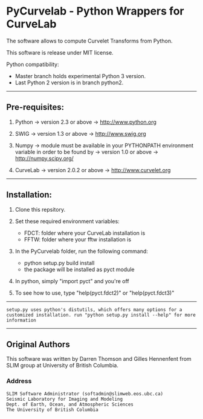 # PyCurvelab - Python Wrappers for CurveLab

The software allows to compute Curvelet Transforms from Python.

This software is release under MIT license.

Python compatibility:

- Master branch holds experimental Python 3 version.
- Last Python 2 version is in branch python2.
 
***

## Pre-requisites:

1. Python
	-> version 2.3 or above
	-> http://www.python.org

2. SWIG
	-> version 1.3 or above
	-> http://www.swig.org

3. Numpy
	-> module must be available in your PYTHONPATH environment variable in order to be found by 
	-> version 1.0 or above
	-> http://numpy.scipy.org/

4. CurveLab
	-> version 2.0.2 or above
	-> http://www.curvelet.org

***

## Installation:

1. Clone this repsitory.

2. Set these required environment variables:

	- FDCT: folder where your CurveLab installation is
	- FFTW: folder where your fftw installation is

3. In the PyCurvelab folder, run the following command:

	- python setup.py build install
	- the package will be installed as pyct module

4. In python, simply "import pyct" and you're off

5. To see how to use, type "help(pyct.fdct2)" or "help(pyct.fdct3)"

***

`setup.py uses python's distutils, which offers many options for a customized installation.
run "python setup.py install --help" for more information`

***

## Original Authors

This software was written by Darren Thomson and Gilles Hennenfent from SLIM group at University of British Columbia.

### Address


	SLIM Software Administrator (softadmin@slimweb.eos.ubc.ca)
	Seismic Laboratory for Imaging and Modeling
	Dept. of Earth, Ocean, and Atmospheric Sciences
	The University of British Columbia
